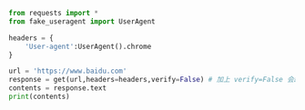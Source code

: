 
<BlogInfo title="18.requests的使用证书的使用" author="白日梦想猿" pv=0 read_times=0 pre_cost_time=0分13秒 category="爬虫学习" tag_list="['爬虫学习']" create_time="2020.05.31 16:53:22" update_time="2020.05.31 16:56:41" />

```python
from requests import *
from fake_useragent import UserAgent

headers = {
    'User-agent':UserAgent().chrome
}

url = 'https://www.baidu.com'
response = get(url,headers=headers,verify=False) # 加上 verify=False 会跳过SSL证书的验证
contents = response.text
print(contents)
```

